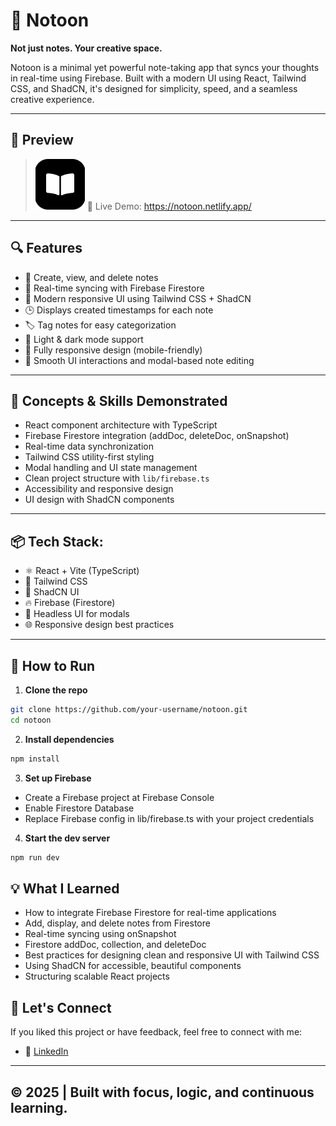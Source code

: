 # 📝 Notoon  
**Not just notes. Your creative space.**

Notoon is a minimal yet powerful note-taking app that syncs your thoughts in real-time using Firebase. Built with a modern UI using React, Tailwind CSS, and ShadCN, it's designed for simplicity, speed, and a seamless creative experience.

---


## 📸 Preview
> ![Feel Note Screenshot](./public/Screenshot%202025-08-06%20004442.png)
>🔗 Live Demo: https://notoon.netlify.app/
---

## 🔍 Features

- 📄 Create, view, and delete notes
- 🔄 Real-time syncing with Firebase Firestore
- 🎨 Modern responsive UI using Tailwind CSS + ShadCN
- 🕒 Displays created timestamps for each note
- 🏷️ Tag notes for easy categorization
- 🌙 Light & dark mode support
- 📱 Fully responsive design (mobile-friendly)
- 🧩 Smooth UI interactions and modal-based note editing

---

## 🧠 Concepts & Skills Demonstrated

- React component architecture with TypeScript
- Firebase Firestore integration (addDoc, deleteDoc, onSnapshot)
- Real-time data synchronization
- Tailwind CSS utility-first styling
- Modal handling and UI state management
- Clean project structure with `lib/firebase.ts`
- Accessibility and responsive design
- UI design with ShadCN components

---

## 📦 Tech Stack:

- ⚛️ React + Vite (TypeScript)
- 🎨 Tailwind CSS
- 🧩 ShadCN UI
- 🔥 Firebase (Firestore)
- 🧠 Headless UI for modals
- 🌐 Responsive design best practices

---

## 🚀 How to Run

1. **Clone the repo**

```bash
git clone https://github.com/your-username/notoon.git
cd notoon
```
2. **Install dependencies**

```bash
npm install
```

3. **Set up Firebase**

- Create a Firebase project at Firebase Console
- Enable Firestore Database
- Replace Firebase config in lib/firebase.ts with your project credentials

4. **Start the dev server**

```bash
npm run dev
```

## 💡 What I Learned
- How to integrate Firebase Firestore for real-time applications
- Add, display, and delete notes from Firestore
- Real-time syncing using onSnapshot
- Firestore addDoc, collection, and deleteDoc
- Best practices for designing clean and responsive UI with Tailwind CSS
- Using ShadCN for accessible, beautiful components
- Structuring scalable React projects


## 🙌 Let's Connect

If you liked this project or have feedback, feel free to connect with me:

- 💼 [LinkedIn](https://www.linkedin.com/in/aravinth-dev/)

---

## © 2025 | Built with focus, logic, and continuous learning.

